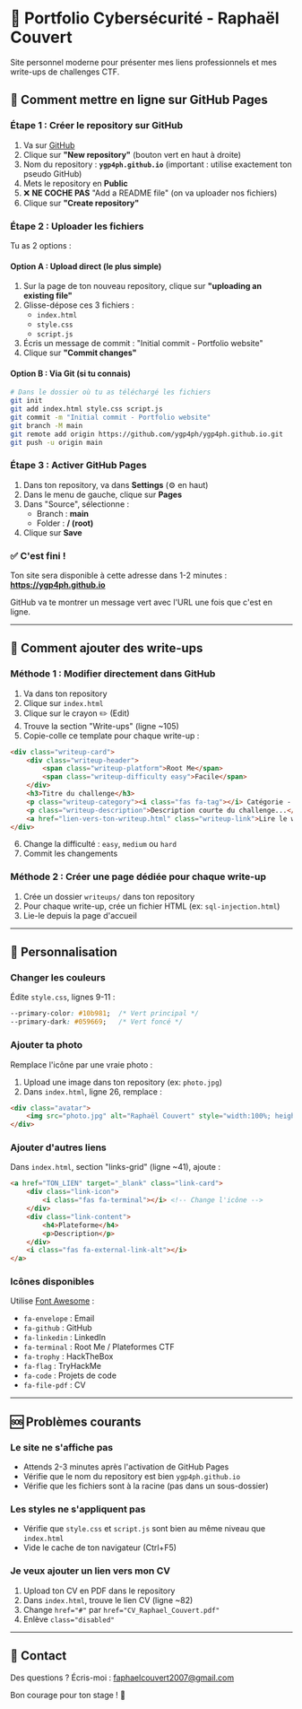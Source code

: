 # 🔐 Portfolio Cybersécurité - Raphaël Couvert

Site personnel moderne pour présenter mes liens professionnels et mes write-ups de challenges CTF.

## 🚀 Comment mettre en ligne sur GitHub Pages

### Étape 1 : Créer le repository sur GitHub

1. Va sur [GitHub](https://github.com)
2. Clique sur **"New repository"** (bouton vert en haut à droite)
3. Nom du repository : **`ygp4ph.github.io`** (important : utilise exactement ton pseudo GitHub)
4. Mets le repository en **Public**
5. ❌ **NE COCHE PAS** "Add a README file" (on va uploader nos fichiers)
6. Clique sur **"Create repository"**

### Étape 2 : Uploader les fichiers

Tu as 2 options :

#### Option A : Upload direct (le plus simple)
1. Sur la page de ton nouveau repository, clique sur **"uploading an existing file"**
2. Glisse-dépose ces 3 fichiers :
   - `index.html`
   - `style.css`
   - `script.js`
3. Écris un message de commit : "Initial commit - Portfolio website"
4. Clique sur **"Commit changes"**

#### Option B : Via Git (si tu connais)
```bash
# Dans le dossier où tu as téléchargé les fichiers
git init
git add index.html style.css script.js
git commit -m "Initial commit - Portfolio website"
git branch -M main
git remote add origin https://github.com/ygp4ph/ygp4ph.github.io.git
git push -u origin main
```

### Étape 3 : Activer GitHub Pages

1. Dans ton repository, va dans **Settings** (⚙️ en haut)
2. Dans le menu de gauche, clique sur **Pages**
3. Dans "Source", sélectionne :
   - Branch : **main**
   - Folder : **/ (root)**
4. Clique sur **Save**

### ✅ C'est fini !

Ton site sera disponible à cette adresse dans 1-2 minutes :
**https://ygp4ph.github.io**

GitHub va te montrer un message vert avec l'URL une fois que c'est en ligne.

---

## 📝 Comment ajouter des write-ups

### Méthode 1 : Modifier directement dans GitHub
1. Va dans ton repository
2. Clique sur `index.html`
3. Clique sur le crayon ✏️ (Edit)
4. Trouve la section "Write-ups" (ligne ~105)
5. Copie-colle ce template pour chaque write-up :

```html
<div class="writeup-card">
    <div class="writeup-header">
        <span class="writeup-platform">Root Me</span>
        <span class="writeup-difficulty easy">Facile</span>
    </div>
    <h3>Titre du challenge</h3>
    <p class="writeup-category"><i class="fas fa-tag"></i> Catégorie - Type</p>
    <p class="writeup-description">Description courte du challenge...</p>
    <a href="lien-vers-ton-writeup.html" class="writeup-link">Lire le write-up <i class="fas fa-arrow-right"></i></a>
</div>
```

6. Change la difficulté : `easy`, `medium` ou `hard`
7. Commit les changements

### Méthode 2 : Créer une page dédiée pour chaque write-up
1. Crée un dossier `writeups/` dans ton repository
2. Pour chaque write-up, crée un fichier HTML (ex: `sql-injection.html`)
3. Lie-le depuis la page d'accueil

---

## 🎨 Personnalisation

### Changer les couleurs
Édite `style.css`, lignes 9-11 :
```css
--primary-color: #10b981;  /* Vert principal */
--primary-dark: #059669;   /* Vert foncé */
```

### Ajouter ta photo
Remplace l'icône par une vraie photo :
1. Upload une image dans ton repository (ex: `photo.jpg`)
2. Dans `index.html`, ligne 26, remplace :
```html
<div class="avatar">
    <img src="photo.jpg" alt="Raphaël Couvert" style="width:100%; height:100%; border-radius:50%; object-fit:cover;">
</div>
```

### Ajouter d'autres liens
Dans `index.html`, section "links-grid" (ligne ~41), ajoute :
```html
<a href="TON_LIEN" target="_blank" class="link-card">
    <div class="link-icon">
        <i class="fas fa-terminal"></i> <!-- Change l'icône -->
    </div>
    <div class="link-content">
        <h4>Plateforme</h4>
        <p>Description</p>
    </div>
    <i class="fas fa-external-link-alt"></i>
</a>
```

### Icônes disponibles
Utilise [Font Awesome](https://fontawesome.com/icons) :
- `fa-envelope` : Email
- `fa-github` : GitHub  
- `fa-linkedin` : LinkedIn
- `fa-terminal` : Root Me / Plateformes CTF
- `fa-trophy` : HackTheBox
- `fa-flag` : TryHackMe
- `fa-code` : Projets de code
- `fa-file-pdf` : CV

---

## 🆘 Problèmes courants

### Le site ne s'affiche pas
- Attends 2-3 minutes après l'activation de GitHub Pages
- Vérifie que le nom du repository est bien `ygp4ph.github.io`
- Vérifie que les fichiers sont à la racine (pas dans un sous-dossier)

### Les styles ne s'appliquent pas
- Vérifie que `style.css` et `script.js` sont bien au même niveau que `index.html`
- Vide le cache de ton navigateur (Ctrl+F5)

### Je veux ajouter un lien vers mon CV
1. Upload ton CV en PDF dans le repository
2. Dans `index.html`, trouve le lien CV (ligne ~82)
3. Change `href="#"` par `href="CV_Raphael_Couvert.pdf"`
4. Enlève `class="disabled"`

---

## 📧 Contact

Des questions ? Écris-moi : faphaelcouvert2007@gmail.com

Bon courage pour ton stage ! 💪

